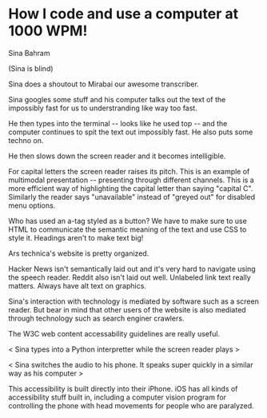 # How I code and use a computer at 1000 WPM!

Sina Bahram

(Sina is blind)

Sina does a shoutout to Mirabai our awesome transcriber.

Sina googles some stuff and his computer talks out the text of the impossibly fast for us to understranding like way too fast.

He then types into the terminal -- looks like he used top -- and the computer continues to spit the text out impossibly fast. He also puts some techno on.

He then slows down the screen reader and it becomes intelligible.

For capital letters the screen reader raises its pitch. This is an example of multimodal presentation -- presenting through different channels. This is a more efficient way of highlighting the capital letter than saying "capital C". Similarly the reader says "unavailable" instead of "greyed out" for disabled menu options.

Who has used an a-tag styled as a button? We have to make sure to use HTML to communicate the semantic meaning of the text and use CSS to style it. Headings aren't to make text big!

Ars technica's website is pretty organized.

Hacker News isn't semantically laid out and it's very hard to navigate using the speech reader. Reddit also isn't laid out well. Unlabeled link text really matters. Always have alt text on graphics. 

Sina's interaction with technology is mediated by software such as a screen reader. But bear in mind that other users of the website is also mediated through technology such as search enginer crawlers.

The W3C web content accessability guidelines are really useful.

< Sina types into a Python interpretter while the screen reader plays >

< Sina switches the audio to his phone. It speaks super quickly in a similar way as his computer >

This accessibility is built directly into their iPhone. iOS has all kinds of accessibility stuff built in, including a computer vision program for controlling the phone with head movements for people who are paralyzed.
